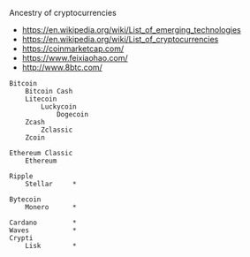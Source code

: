 Ancestry of cryptocurrencies

* https://en.wikipedia.org/wiki/List_of_emerging_technologies
* https://en.wikipedia.org/wiki/List_of_cryptocurrencies
* https://coinmarketcap.com/
* https://www.feixiaohao.com/
* http://www.8btc.com/

```
Bitcoin
    Bitcoin Cash
    Litecoin
        Luckycoin
            Dogecoin
    Zcash
        Zclassic
    Zcoin

Ethereum Classic
    Ethereum

Ripple
    Stellar     *

Bytecoin
    Monero      *

Cardano         *
Waves           *
Crypti
    Lisk        *
```
